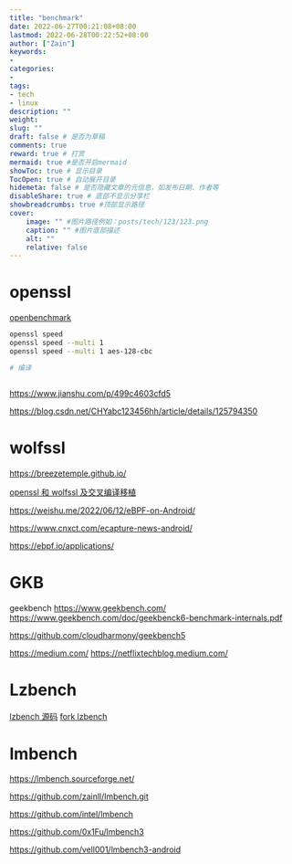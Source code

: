 ```yaml
---
title: "benchmark"
date: 2022-06-27T00:21:08+08:00
lastmod: 2022-06-28T00:22:52+08:00
author: ["Zain"]
keywords: 
- 
categories: 
- 
tags: 
- tech
- linux
description: ""
weight:
slug: ""
draft: false # 是否为草稿
comments: true
reward: true # 打赏
mermaid: true #是否开启mermaid
showToc: true # 显示目录
TocOpen: true # 自动展开目录
hidemeta: false # 是否隐藏文章的元信息，如发布日期、作者等
disableShare: true # 底部不显示分享栏
showbreadcrumbs: true #顶部显示路径
cover:
    image: "" #图片路径例如：posts/tech/123/123.png
    caption: "" #图片底部描述
    alt: ""
    relative: false
---
```



# openssl



[openbenchmark](https://openbenchmarking.org/test/pts/openssl-3.0.0)


```sh
openssl speed
openssl speed --multi 1
openssl speed --multi 1 aes-128-cbc

# 编译



```


https://www.jianshu.com/p/499c4603cfd5


https://blog.csdn.net/CHYabc123456hh/article/details/125794350




# wolfssl

https://breezetemple.github.io/


[openssl 和 wolfssl 及交叉编译移植](https://breezetemple.github.io/2019/04/03/cros-compile-openssl-and-wolfssl/)


https://weishu.me/2022/06/12/eBPF-on-Android/







https://www.cnxct.com/ecapture-news-android/







https://ebpf.io/applications/



# GKB


geekbench
https://www.geekbench.com/
https://www.geekbench.com/doc/geekbenck6-benchmark-internals.pdf


https://github.com/cloudharmony/geekbench5


https://medium.com/
https://netflixtechblog.medium.com/



# Lzbench

[lzbench 源码](https://github.com/inikep/lzbench)
[fork lzbench](https://github.com/zainll/lzbench)



# lmbench

https://lmbench.sourceforge.net/

https://github.com/zainll/lmbench.git

https://github.com/intel/lmbench

https://github.com/0x1Fu/lmbench3


https://github.com/vell001/lmbench3-android





